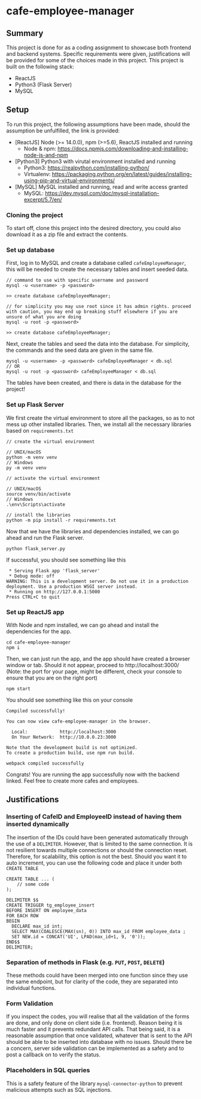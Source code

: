 # cafe-employee-manager

## Summary
This project is done for as a coding assignment to showcase both frontend and backend systems. Specific requirements were given, justifications will be provided for some of the choices made in this project. This project is built on the following stack:
- ReactJS
- Python3 (Flask Server)
- MySQL

## Setup
To run this project, the following assumptions have been made, should the assumption be unfulfilled, the link is provided:
- [ReactJS] Node (>= 14.0.0), npm (>=5.6), ReactJS installed and running 
  - Node & npm: https://docs.npmjs.com/downloading-and-installing-node-js-and-npm
- [Python3] Python3 with virutal environment installed and running 
  - Python3: https://realpython.com/installing-python/
  - Virtualenv: https://packaging.python.org/en/latest/guides/installing-using-pip-and-virtual-environments/
- [MySQL] MySQL installed and running, read and write access granted
  - MySQL: https://dev.mysql.com/doc/mysql-installation-excerpt/5.7/en/

### Cloning the project
To start off, clone this project into the desired directory, you could also download it as a zip file and extract the contents.

### Set up database
First, log in to MySQL and create a database called `cafeEmployeeManager`, this will be needed to create the necessary tables and insert seeded data. 
```
// command to use with specific username and password
mysql -u <username> -p <password>

>> create database cafeEmployeeManager;

// for simplicity you may use root since it has admin rights. proceed with caution, you may end up breaking stuff elsewhere if you are unsure of what you are doing
mysql -u root -p <password>

>> create database cafeEmployeeManager;
```
Next, create the tables and seed the data into the database. For simplicity, the commands and the seed data are given in the same file.
```
mysql -u <username> -p <password> cafeEmployeeManager < db.sql
// OR
mysql -u root -p <password> cafeEmployeeManager < db.sql
```
The tables have been created, and there is data in the database for the project!

### Set up Flask Server
We first create the virtual environment to store all the packages, so as to not mess up other installed libraries. Then, we install all the necessary libraries based on `requirements.txt`
```
// create the virtual environment

// UNIX/macOS
python -m venv venv
// Windows
py -m venv venv

// activate the virtual environment

// UNIX/macOS
source venv/bin/activate
// Windows
.\env\Scripts\activate

// install the libraries
python -m pip install -r requirements.txt
```
Now that we have the libraries and dependencies installed, we can go ahead and run the Flask server.
```
python flask_server.py
```
If successful, you should see something like this
```
 * Serving Flask app 'flask_server'
 * Debug mode: off
WARNING: This is a development server. Do not use it in a production deployment. Use a production WSGI server instead.
 * Running on http://127.0.0.1:5000
Press CTRL+C to quit
```

### Set up ReactJS app
With Node and npm installed, we can go ahead and install the dependencies for the app.
```
cd cafe-employee-manager
npm i
```
Then, we can just run the app, and the app should have created a browser window or tab. Should it not appear, proceed to http://localhost:3000/ (Note: the port for your page, might be different, check your console to ensure that you are on the right port)
```
npm start
```
You should see something like this on your console
```
Compiled successfully!

You can now view cafe-employee-manager in the browser.

  Local:            http://localhost:3000
  On Your Network:  http://10.0.0.23:3000

Note that the development build is not optimized.
To create a production build, use npm run build.

webpack compiled successfully
```

Congrats! You are running the app successfully now with the backend linked. Feel free to create more cafes and employees. 

## Justifications

### Inserting of CafeID and EmployeeID instead of having them inserted dynamically
The insertion of the IDs could have been generated automatically through the use of a `DELIMITER`. However, that is limited to the same connection. It is not resilient towards multiple connections or should the connection reset. Therefore, for scalability, this option is not the best. Should you want it to auto increment, you can use the following code and place it under both `CREATE TABLE`
```
CREATE TABLE ... (
    // some code
);

DELIMITER $$
CREATE TRIGGER tg_employee_insert
BEFORE INSERT ON employee_data
FOR EACH ROW
BEGIN
  DECLARE max_id int;
  SELECT MAX(COALESCE(MAX(sn), 0)) INTO max_id FROM employee_data ;
  SET NEW.id = CONCAT('UI', LPAD(max_id+1, 9, '0'));
END$$
DELIMITER;
```

### Separation of methods in Flask (e.g. `PUT`, `POST`, `DELETE`)
These methods could have been merged into one function since they use the same endpoint, but for clarity of the code, they are separated into individual functions.

### Form Validation
If you inspect the codes, you will realise that all the validation of the forms are done, and only done on client side (i.e. frontend). Reason being it is much faster and it prevents redundant API calls. That being said, it is a reasonable assumption that once validated, whatever that is sent to the API should be able to be inserted into database with no issues. Should there be a concern, server side validation can be implemented as a safety and to post a callback on to verify the status.

### Placeholders in SQL queries
This is a safety feature of the library `mysql-connector-python` to prevent malicious attempts such as SQL injections. 